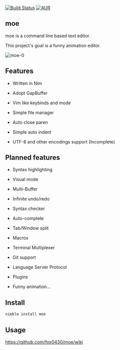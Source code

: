 [![Build Status](https://travis-ci.org/fox0430/moe.svg?branch=master)](https://travis-ci.org/fox0430/moe)
[![AUR](https://img.shields.io/aur/license/yaourt.svg)](https://github.com/fox0430/moe/blob/master/README.md)

## moe

moe is a command line based text editor.

This project's goal is a funny animation editor.

![moe-0](https://user-images.githubusercontent.com/15966436/42743686-90deb5f8-88b5-11e8-9e5e-ae8202f64a98.jpg)

## Features
- Written in Nim  

- Adopt GapBuffer  

- Vim like keybinds and mode

- Simple file manager

- Auto close paren  

- Simple auto indent  

- UTF-8 and other encodings support (Incomplete)

## Planned features

- Syntax highlighting  

- Visual mode  

- Multi-Buffer

- Infinite undo/redo

- Syntax checker  

- Auto-complete

- Tab/Window split  

- Macros

- Terminal Multiplexer

- Git support

- Language Server Protocol

- Plugins

- Funny animation...

## Install
```sh
nimble install moe
```

## Usage
https://github.com/fox0430/moe/wiki  
